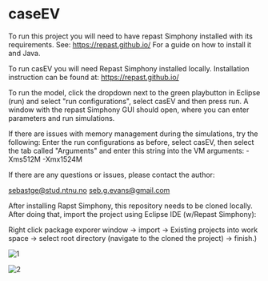 # caseEV

To run this project you will need to have repast Simphony installed with its requirements.
See: https://repast.github.io/  For a guide on how to install it and Java.

To run casEV you will need Repast Simphony installed locally. Installation instruction can be found at: https://repast.github.io/




To run the model, click the dropdown next to the green playbutton in Eclipse (run) and select "run configurations", select casEV and then press run. A window with the repast Simphony GUI should open, where you can enter parameters and run simulations.

If there are issues with memory management during the simulations, try the following:
Enter the run configurations as before, select casEV, then select the tab called "Arguments" and enter this string into the VM arguments: -Xms512M -Xmx1524M

If there are any questions or issues, please contact the author:

sebastge@stud.ntnu.no
seb.g.evans@gmail.com


After installing Rapst Simphony, this repository needs to be cloned locally. After doing that, import the project using Eclipse IDE (w/Repast Simphony):

Right click package exporer window -> import -> Existing projects into work space -> select root directory (navigate to the cloned the project) -> finish.)

![1](https://i.imgur.com/wYQHQXU.jpg)

![2](https://i.imgur.com/ENpObcl.jpg)
